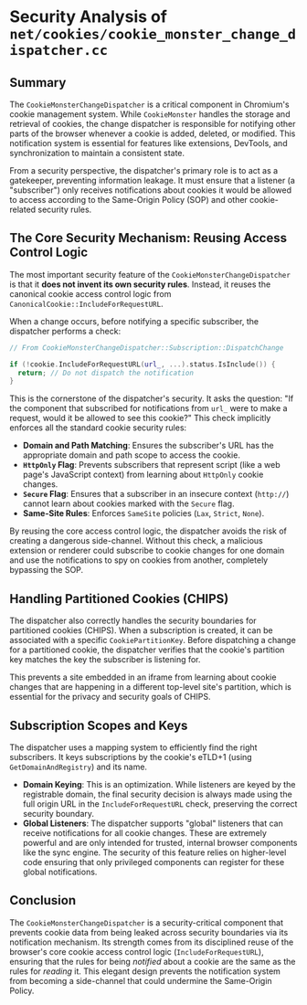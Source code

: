 # Security Analysis of `net/cookies/cookie_monster_change_dispatcher.cc`

## Summary

The `CookieMonsterChangeDispatcher` is a critical component in Chromium's cookie management system. While `CookieMonster` handles the storage and retrieval of cookies, the change dispatcher is responsible for notifying other parts of the browser whenever a cookie is added, deleted, or modified. This notification system is essential for features like extensions, DevTools, and synchronization to maintain a consistent state.

From a security perspective, the dispatcher's primary role is to act as a gatekeeper, preventing information leakage. It must ensure that a listener (a "subscriber") only receives notifications about cookies it would be allowed to access according to the Same-Origin Policy (SOP) and other cookie-related security rules.

## The Core Security Mechanism: Reusing Access Control Logic

The most important security feature of the `CookieMonsterChangeDispatcher` is that it **does not invent its own security rules**. Instead, it reuses the canonical cookie access control logic from `CanonicalCookie::IncludeForRequestURL`.

When a change occurs, before notifying a specific subscriber, the dispatcher performs a check:

```cpp
// From CookieMonsterChangeDispatcher::Subscription::DispatchChange

if (!cookie.IncludeForRequestURL(url_, ...).status.IsInclude()) {
  return; // Do not dispatch the notification
}
```

This is the cornerstone of the dispatcher's security. It asks the question: "If the component that subscribed for notifications from `url_` were to make a request, would it be allowed to see this cookie?" This check implicitly enforces all the standard cookie security rules:

*   **Domain and Path Matching**: Ensures the subscriber's URL has the appropriate domain and path scope to access the cookie.
*   **`HttpOnly` Flag**: Prevents subscribers that represent script (like a web page's JavaScript context) from learning about `HttpOnly` cookie changes.
*   **`Secure` Flag**: Ensures that a subscriber in an insecure context (`http://`) cannot learn about cookies marked with the `Secure` flag.
*   **Same-Site Rules**: Enforces `SameSite` policies (`Lax`, `Strict`, `None`).

By reusing the core access control logic, the dispatcher avoids the risk of creating a dangerous side-channel. Without this check, a malicious extension or renderer could subscribe to cookie changes for one domain and use the notifications to spy on cookies from another, completely bypassing the SOP.

## Handling Partitioned Cookies (CHIPS)

The dispatcher also correctly handles the security boundaries for partitioned cookies (CHIPS). When a subscription is created, it can be associated with a specific `CookiePartitionKey`. Before dispatching a change for a partitioned cookie, the dispatcher verifies that the cookie's partition key matches the key the subscriber is listening for.

This prevents a site embedded in an iframe from learning about cookie changes that are happening in a different top-level site's partition, which is essential for the privacy and security goals of CHIPS.

## Subscription Scopes and Keys

The dispatcher uses a mapping system to efficiently find the right subscribers. It keys subscriptions by the cookie's eTLD+1 (using `GetDomainAndRegistry`) and its name.

*   **Domain Keying**: This is an optimization. While listeners are keyed by the registrable domain, the final security decision is always made using the full origin URL in the `IncludeForRequestURL` check, preserving the correct security boundary.
*   **Global Listeners**: The dispatcher supports "global" listeners that can receive notifications for all cookie changes. These are extremely powerful and are only intended for trusted, internal browser components like the sync engine. The security of this feature relies on higher-level code ensuring that only privileged components can register for these global notifications.

## Conclusion

The `CookieMonsterChangeDispatcher` is a security-critical component that prevents cookie data from being leaked across security boundaries via its notification mechanism. Its strength comes from its disciplined reuse of the browser's core cookie access control logic (`IncludeForRequestURL`), ensuring that the rules for being *notified* about a cookie are the same as the rules for *reading* it. This elegant design prevents the notification system from becoming a side-channel that could undermine the Same-Origin Policy.